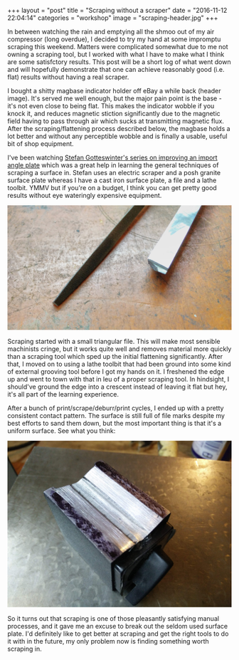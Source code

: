 +++
layout = "post"
title = "Scraping without a scraper"
date = "2016-11-12 22:04:14"
categories = "workshop"
image = "scraping-header.jpg"
+++

In between watching the rain and emptying all the shmoo out of my air compressor (long overdue), I
decided to try my hand at some impromptu scraping this weekend. Matters were complicated somewhat
due to me not owning a scraping tool, but I worked with what I have to make what I think are some
satisfctory results. This post will be a short log of what went down and will hopefully demonstrate
that one can achieve reasonably good (i.e. flat) results without having a real scraper.

I bought a shitty magbase indicator holder off eBay a while back (header image). It's served me well
enough, but the major pain point is the base - it's not even close to being flat. This makes the
indicator wobble if you knock it, and reduces magnetic stiction significantly due to the magnetic
field having to pass through air which sucks at transmitting magnetic flux. After the
scraping/flattening process described below, the magbase holds a lot better and without any
perceptible wobble and is finally a usable, useful bit of shop equipment.

I've been watching
[Stefan Gotteswinter's series on improving an import angle plate](https://www.youtube.com/watch?v=7_uBck-I3AY)
which was a great help in learning the general techniques of scraping a surface in. Stefan uses an
electric scraper and a posh granite surface plate whereas I have a cast iron surface plate, a file
and a lathe toolbit. YMMV but if you're on a budget, I think you can get pretty good results without
eye wateringly expensive equipment.

![Scraping tools](/assets/images/scraping-tools.jpg)

Scraping started with a small triangular file. This will make most sensible machinists cringe, but
it works quite well and removes material more quickly than a scraping tool which sped up the initial
flattening significantly. After that, I moved on to using a lathe toolbit that had been ground into
some kind of external grooving tool before I got my hands on it. I freshened the edge up and went to
town with that in leu of a proper scraping tool. In hindsight, I should've ground the edge into a
crescent instead of leaving it flat but hey, it's all part of the learning experience.

After a bunch of print/scrape/deburr/print cycles, I ended up with a pretty consistent contact
pattern. The surface is still full of file marks despite my best efforts to sand them down, but the
most important thing is that it's a uniform surface. See what you think:

![Scraping tools](/assets/images/scraping-header.jpg)

So it turns out that scraping is one of those pleasantly satisfying manual processes, and it gave me
an excuse to break out the seldom used surface plate. I'd definitely like to get better at scraping
and get the right tools to do it with in the future, my only problem now is finding something worth
scraping in.

